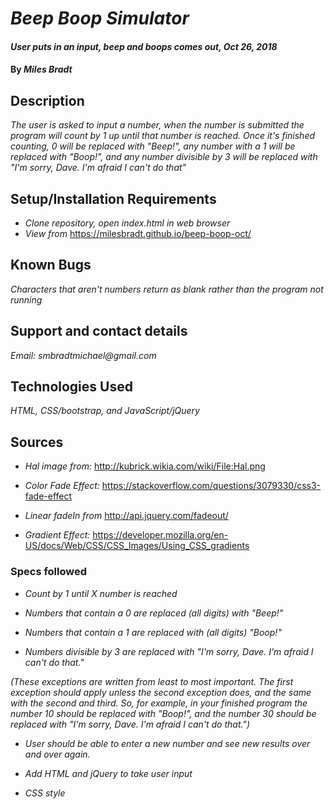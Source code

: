   # _Beep Boop Simulator_

  #### _User puts in an input, beep and boops comes out, Oct 26, 2018_

  #### By _**Miles Bradt**_

  ## Description

  _The user is asked to input a number, when the number is submitted the program will count by 1 up until that number is reached. Once it's finished counting, 0 will be replaced with "Beep!", any number with a 1 will be replaced with "Boop!", and any number divisible by 3 will be replaced with "I'm sorry, Dave. I'm afraid I can't do that"_

  ## Setup/Installation Requirements

  * _Clone repository, open index.html in web browser_
  * _View from_ https://milesbradt.github.io/beep-boop-oct/

  ## Known Bugs

  _Characters that aren't numbers return as blank rather than the program not running_

  ## Support and contact details

  _Email: smbradtmichael@gmail.com_

  ## Technologies Used

  _HTML, CSS/bootstrap, and JavaScript/jQuery_

  ## Sources

  * _Hal image from:_ http://kubrick.wikia.com/wiki/File:Hal.png

  * _Color Fade Effect:_ https://stackoverflow.com/questions/3079330/css3-fade-effect

  * _Linear fadeIn from_ http://api.jquery.com/fadeout/

  * _Gradient Effect:_ https://developer.mozilla.org/en-US/docs/Web/CSS/CSS_Images/Using_CSS_gradients

  ### Specs followed

  * _Count by 1 until X number is reached_

  * _Numbers that contain a 0 are replaced (all digits) with "Beep!"_

  * _Numbers that contain a 1 are replaced with (all digits) "Boop!"_

  * _Numbers divisible by 3 are replaced with "I'm sorry, Dave. I'm afraid I can't do that."_

  _(These exceptions are written from least to most important. The first exception should apply unless the second exception does, and the same with the second and third. So, for example, in your finished program the number 10 should be replaced with "Boop!", and the number 30 should be replaced with "I'm sorry, Dave. I'm afraid I can't do that.")_

  * _User should be able to enter a new number and see new results over and over again._

  * _Add HTML and jQuery to take user input_

  * _CSS style_
